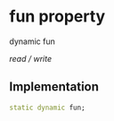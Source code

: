 


# fun property






dynamic fun
  
_read / write_






## Implementation

```dart
static dynamic fun;


```







